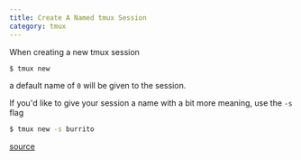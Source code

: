 ```yaml
---
title: Create A Named tmux Session
category: tmux
---
```


When creating a new tmux session

```bash
$ tmux new
```

a default name of `0` will be given to the session.

If you'd like to give your session a name with a bit more meaning, use the
`-s` flag

```bash
$ tmux new -s burrito
```

[source](https://robots.thoughtbot.com/a-tmux-crash-course)
